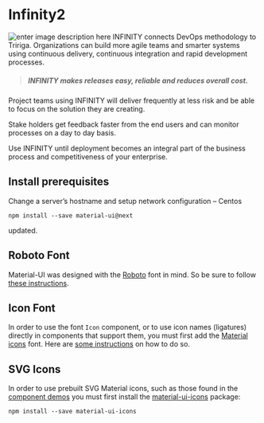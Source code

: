 # Infinity2

 ![enter image description here](https://static.wixstatic.com/media/bb7470_83527115d83c4ebca07976d2505440ba~mv2.png/v1/fill/w_66,h_50,al_c,usm_0.66_1.00_0.01/bb7470_83527115d83c4ebca07976d2505440ba~mv2.png)
INFINITY connects DevOps methodology to Tririga. Organizations can build more agile teams and smarter systems using continuous delivery, continuous integration and rapid development processes.

> ##### INFINITY makes releases easy, reliable and reduces overall cost.
Project teams using INFINITY will deliver frequently at less risk and be able to focus on the solution they are creating.

Stake holders get feedback faster from the end users and can monitor processes on a day to day basis.

Use INFINITY until deployment becomes an integral part of the business process and competitiveness of your enterprise.


## Install prerequisites

Change a server’s hostname and setup network configuration – Centos

```
npm install --save material-ui@next
```

updated.
## Roboto Font

Material-UI was designed with the [Roboto](http://www.google.com/fonts/specimen/Roboto)
font in mind. So be sure to follow [these instructions](/style/typography#general).

## Icon Font

In order to use the font `Icon` component, or to use icon names (ligatures) directly in components
that support them, you must first add the [Material icons](https://material.io/icons/) font.
Here are [some instructions](http://google.github.io/material-design-icons/#icon-font-for-the-web)
on how to do so.

## SVG Icons

In order to use prebuilt SVG Material icons, such as those found in the [component demos](/demos/app-bar/)
you must first install the [material-ui-icons](https://www.npmjs.org/package/material-ui-icons) package:

```
npm install --save material-ui-icons
```
<!--stackedit_data:
eyJoaXN0b3J5IjpbMjM1NTAzOTk2XX0=
-->